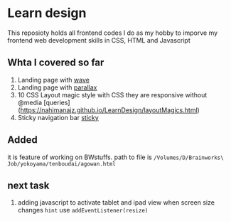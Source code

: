 # Learn design
This reposioty holds all frontend codes I do as my hobby to imporve my frontend web development  skills in CSS, HTML and Javascript
## Whta I covered so far
1. Landing page with [wave](https://nahimanajz.github.io/LearnDesign/)
2. Landing page with  [parallax](https://nahimanajz.github.io/LearnDesign/parallax.html)
3. 10 CSS Layout magic style with CSS they are responsive without @media [queries]
 (https://nahimanajz.github.io/LearnDesign/layoutMagics.html)
4. Sticky navigation bar
[ sticky](https://nahimanajz.github.io/LearnDesign/sticky.html)

## Added
it is feature of working on BWstuffs.
path to file is `/Volumes/D/Brainworks\ Job/yokoyama/tenboudai/agowan.html`
## next task 
1. adding javascript to activate tablet and ipad view when screen size changes
`hint` use `addEventListener(resize)`